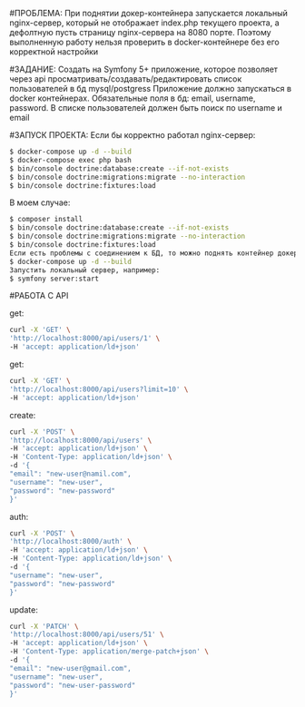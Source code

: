 #ПРОБЛЕМА:
При поднятии докер-контейнера запускается локальный nginx-сервер,
который не отображает index.php текущего проекта,
а дефолтную пусть страницу nginx-сервера на 8080 порте. Поэтому выполненную работу нельзя проверить
в docker-контейнере без его корректной настройки

#ЗАДАНИЕ:
Создать на Symfony 5+ приложение, которое позволяет через api просматривать/создавать/редактировать
список пользователей в бд mysql/postgress
Приложение должно запускаться в docker контейнерах. Обязательные поля в бд:
email, username, password. В списке пользователей должен быть поиск по username и email

#ЗАПУСК ПРОЕКТА:
Если бы корректно работал nginx-сервер:
```sh
$ docker-compose up -d --build
$ docker-compose exec php bash
$ bin/console doctrine:database:create --if-not-exists
$ bin/console doctrine:migrations:migrate --no-interaction
$ bin/console doctrine:fixtures:load
```
В моем случае:
```sh
$ composer install
$ bin/console doctrine:database:create --if-not-exists
$ bin/console doctrine:migrations:migrate --no-interaction
$ bin/console doctrine:fixtures:load
Если есть проблемы с соединением к БД, то можно поднять контейнер докера с базой:
$ docker-compose up -d --build
Запустить локальный сервер, например:
$ symfony server:start
```

#РАБОТА С API

get:
```sh
curl -X 'GET' \
'http://localhost:8000/api/users/1' \
-H 'accept: application/ld+json'
```

get:
```sh
curl -X 'GET' \
'http://localhost:8000/api/users?limit=10' \
-H 'accept: application/ld+json'
```

create:
```sh
curl -X 'POST' \
'http://localhost:8000/api/users' \
-H 'accept: application/ld+json' \
-H 'Content-Type: application/ld+json' \
-d '{
"email": "new-user@namil.com",
"username": "new-user",
"password": "new-password"
}'
```

auth:
```sh
curl -X 'POST' \
'http://localhost:8000/auth' \
-H 'accept: application/ld+json' \
-H 'Content-Type: application/ld+json' \
-d '{
"username": "new-user",
"password": "new-password"
}'
```

update:
```sh
curl -X 'PATCH' \
'http://localhost:8000/api/users/51' \
-H 'accept: application/ld+json' \
-H 'Content-Type: application/merge-patch+json' \
-d '{
"email": "new-user@gmail.com",
"username": "new-user",
"password": "new-user-password"
}'
```
